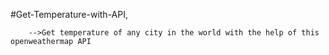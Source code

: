 #Get-Temperature-with-API,

        -->Get temperature of any city in the world with the help of this openweathermap API

